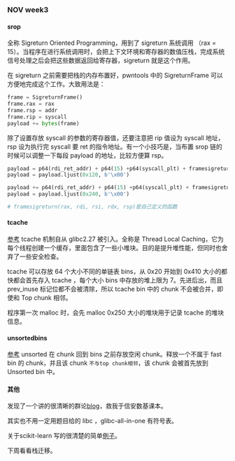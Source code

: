 ### NOV week3

#### srop

全称 Sigreturn Oriented Programming，用到了 sigreturn 系统调用 （rax = 15）。当程序在进行系统调用时，会把上下文环境和寄存器的数值压栈，完成系统信号处理之后会把这些数据返回给寄存器，sigreturn 就是这个作用。

在 sigreturn 之前需要把栈的内存布置好，pwntools 中的 SigreturnFrame 可以方便地完成这个工作。大致用法是：

```python
frame = SigreturnFrame()
frame.rax = rax
frame.rsp = addr
frame.rip = syscall
payload += bytes(frame)
```

除了设置存放 syscall 的参数的寄存器值，还要注意把 rip 值设为 syscall 地址，rsp 设为执行完 syscall 要 ret 的指令地址。有一个小技巧是，当布置 srop 链的时候可以调整一下每段 payload 的地址，比较方便算 rsp。

```python
payload = p64(rdi_ret_addr) + p64(15) +p64(syscall_plt) + framesigreturn(0, 0, flag_addr, 0x10, srop_addr + 0x120)
payload = payload.ljust(0x120, b'\x00')

payload += p64(rdi_ret_addr) + p64(15) +p64(syscall_plt) + framesigreturn(2, flag_addr, 0, 0, srop_addr + 0x240)
payload = payload.ljust(0x240, b'\x00')

# framesigreturn(rax, rdi, rsi, rdx, rsp)是自己定义的函数
```

#### tcache

[参考](https://blog.csdn.net/A951860555/article/details/115442780)
tcache 机制自从 glibc2.27 被引入。全称是 Thread Local Caching，它为每个线程创建一个缓存，里面包含了一些小堆块。目的是提升堆性能，但同时也舍弃了一些安全检查。

tcache 可以存放 64 个大小不同的单链表 bins，从 0x20 开始到 0x410 大小的都快都会首先存入 tcache ，每个大小 bins 中存放的堆上限为 7。先进后出，而且 prev_inuse 标记位都不会被清除，所以 tcache bin 中的 chunk 不会被合并，即使和 Top chunk 相邻。

程序第一次 malloc 时，会先 malloc 0x250 大小的堆块用于记录 tcache 的堆块信息。

#### unsortedbins

[参考](https://blog.csdn.net/qq_41202237/article/details/112589899)
unsorted 在 chunk 回到 bins 之前存放空闲 chunk。释放一个不属于 fast bin 的 chunk，并且该 chunk `不与top chunk相邻`，该 chunk 会被首先放到 Unsorted bin 中。

#### 其他

发现了一个讲的很清晰的群论[blog](https://chenliang.org/2021/02/26/group-theory/)，救我于信安数基课本。

其实也不用一定用题目给的 libc ，glibc-all-in-one 有符号表。

关于scikit-learn 写的很清楚的简单[例子](https://blog.csdn.net/qq_44971458/article/details/107092324)。

下周看看栈迁移。
